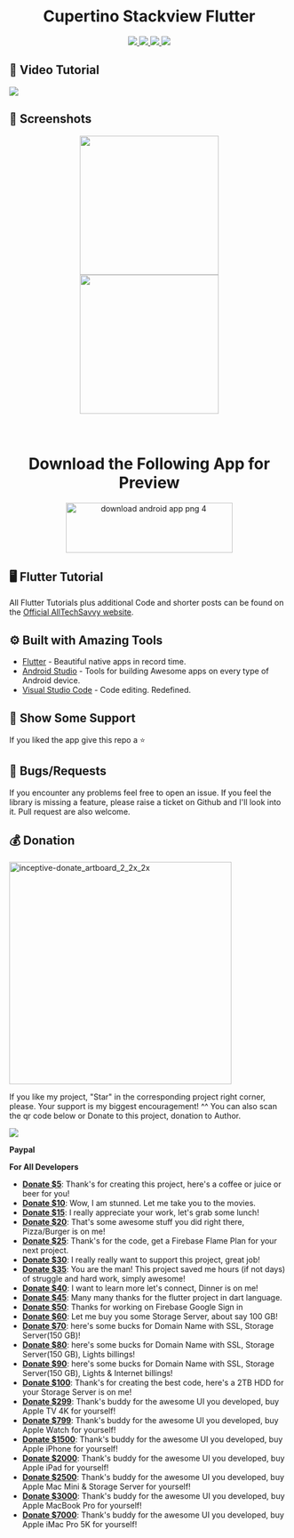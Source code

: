 <h1 align="center"> Cupertino Stackview Flutter</h1>

</h1>
<p align="center">
   <a href="https://github.com/sagarshende23">
    <img src="https://img.shields.io/badge/Github-Sagar Shende-black.svg?style=for-the-badge">
  </a>
  <a href="https://github.com/sagarshende23/reflectly-like-loginpage-flutter/stargazers">
    <img src="https://img.shields.io/github/stars/sagarshende23/cupertino-stackview-flutter.svg?style=for-the-badge">
  </a>
  <a href="https://play.google.com/store/apps/details?id=com.alltechsavvy.calculator">
    <img src="https://img.shields.io/badge/Google-PlayStore-green.svg?style=for-the-badge">
  </a>
   <a href="https://www.youtube.com/channel/UCEW4YMELtVeLjcpAzevNabg">
    <img src="https://img.shields.io/badge/YouTube-AllTechSavvy-red.svg?style=for-the-badge">
  </a>
 
</p>


## 📱 Video Tutorial #

[![](https://raw.githubusercontent.com/sagarshende23/cupertino-stackview-flutter/master/cupertino%20stackview%20flutter.png)](https://youtu.be/g9AtFHFj1j0)


## 📱 Screenshots #

<p align="center">
  <img src="https://itsallwidgets.com/screenshots/app-1558-1.png" width="250" hspace="4">
  <img src="https://itsallwidgets.com/screenshots/app-1558-2.png" width="250" hspace="4">
  
</p>

<h1 align="center">
    <br>
  Download the Following App for Preview 
  <br>
</h1>
<p align="center">
<a href="https://api.codemagic.io/artifacts/60b42789-a95d-4fe4-a516-c9e34ee384f0/36fcb38a-7d0f-4ed3-910d-83aa02e4c8e3/app-release.apk" title="Image from PNG Image"><img src="https://i.imgur.com/srMcFcx.png" height="90"width="300" alt="download android app png 4"></a>
</p>

## 🖥 Flutter Tutorial
All Flutter Tutorials plus additional Code and shorter posts can be found on the [Official AllTechSavvy website](https://www.alltechsavvy.com/). 

## ⚙️ Built with Amazing Tools
* [Flutter](https://flutter.dev/) - Beautiful native apps in record time.
* [Android Studio](https://developer.android.com/studio/index.html/) - Tools for building Awesome apps on every type of Android device.
* [Visual Studio Code](https://code.visualstudio.com/) - Code editing. Redefined.


## 🤝 Show Some Support #
If you liked the app give this repo a ⭐️ 


## 🐞 Bugs/Requests #
If you encounter any problems feel free to open an issue. If you feel the library is missing a feature, please raise a ticket on Github and I'll look into it. Pull request are also welcome.

## 💰 Donation

<img width="400" alt="inceptive-donate_artboard_2_2x_2x" src="https://user-images.githubusercontent.com/43273993/64881998-ca9a2f80-d679-11e9-98ec-e4f0d5470dbd.png">

If you like my project, "Star" in the corresponding project right corner, please. Your support is my biggest encouragement! ^^ You can also scan the qr code below or Donate to this project, donation to Author.

<img src="https://github.com/sagarshende23/Simple_calculator_flutter/blob/master/Donation%20Page.jpg">

**Paypal**

**For All Developers**
* **[Donate $5](https://www.paypal.me/alltechsavvy/USD5)**: Thank's for creating this project, here's a coffee or juice or beer for you!
* **[Donate $10](https://www.paypal.me/alltechsavvy/USD10)**: Wow, I am stunned. Let me take you to the movies.
* **[Donate $15](https://www.paypal.me/alltechsavvy/USD15)**: I really appreciate your work, let's grab some lunch!
* **[Donate $20](https://www.paypal.me/alltechsavvy/USD20)**: That's some awesome stuff you did right there, Pizza/Burger is on me!
* **[Donate $25](https://www.paypal.me/alltechsavvy/USD25)**: Thank's for the code, get a Firebase Flame Plan for your next project.
* **[Donate $30](https://www.paypal.me/alltechsavvy/USD30)**: I really really want to support this project, great job!
* **[Donate $35](https://www.paypal.me/alltechsavvy/USD35)**: You are the man! This project saved me hours (if not days) of struggle and hard work, simply awesome!
* **[Donate $40](https://www.paypal.me/alltechsavvy/USD40)**: I want to learn more let's connect, Dinner is on me!
* **[Donate $45](https://www.paypal.me/alltechsavvy/USD45)**: Many many thanks for the flutter project in dart language.
* **[Donate $50](https://www.paypal.me/alltechsavvy/USD50)**: Thanks for working on Firebase Google Sign in
* **[Donate $60](https://www.paypal.me/alltechsavvy/USD60)**: Let me buy you some Storage Server, about say 100 GB!
* **[Donate $70](https://www.paypal.me/alltechsavvy/USD70)**: here's some bucks for Domain Name with SSL, Storage Server(150 GB)!
* **[Donate $80](https://www.paypal.me/alltechsavvy/USD80)**: here's some bucks for Domain Name with SSL, Storage Server(150 GB), Lights billings!
* **[Donate $90](https://www.paypal.me/alltechsavvy/USD90)**: here's some bucks for Domain Name with SSL, Storage Server(150 GB), Lights & Internet billings!
* **[Donate $100](https://www.paypal.me/alltechsavvy/USD100)**: Thank's for creating the best  code, here's a 2TB HDD for your Storage Server is on me!
* **[Donate $299](https://www.paypal.me/alltechsavvy/USD299)**: Thank's buddy for the awesome UI you developed, buy Apple TV 4K for yourself!
* **[Donate $799](https://www.paypal.me/alltechsavvy/USD799)**: Thank's buddy for the awesome UI you developed, buy Apple Watch for yourself!
* **[Donate $1500](https://www.paypal.me/alltechsavvy/USD1500)**: Thank's buddy for the awesome UI you developed, buy Apple iPhone for yourself!
* **[Donate $2000](https://www.paypal.me/alltechsavvy/USD2000)**: Thank's buddy for the awesome UI you developed, buy Apple iPad for yourself!
* **[Donate $2500](https://www.paypal.me/alltechsavvy/USD2500)**: Thank's buddy for the awesome UI you developed, buy Apple Mac Mini & Storage Server for yourself!
* **[Donate $3000](https://www.paypal.me/alltechsavvy/USD3000)**: Thank's buddy for the awesome UI you developed, buy Apple MacBook Pro for yourself!
* **[Donate $7000](https://www.paypal.me/alltechsavvy/USD7000)**: Thank's buddy for the awesome UI you developed, buy Apple iMac Pro 5K for yourself!
